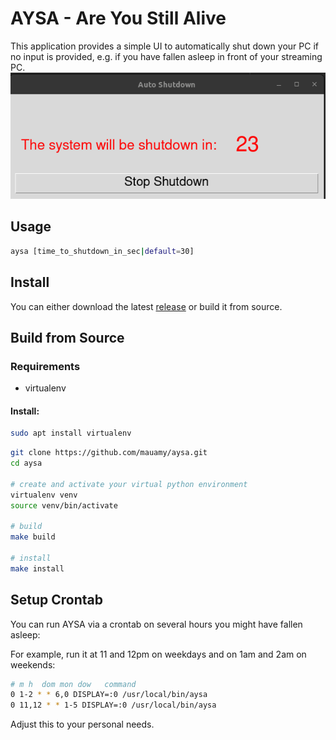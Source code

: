 # AYSA - **A**re **Y**ou **S**till **A**live
This application provides a simple UI to automatically shut down your PC if no input is provided, e.g. if you
have fallen asleep in front of your streaming PC.
![](docs/example.png)

## Usage
```bash
aysa [time_to_shutdown_in_sec|default=30]
```

## Install
You can either download the latest [release](https://github.com/mauamy/aysa/releases/latest) or 
build it from source.

## Build from Source
### Requirements
- virtualenv

#### Install:
```bash
sudo apt install virtualenv
```

```bash
git clone https://github.com/mauamy/aysa.git
cd aysa

# create and activate your virtual python environment
virtualenv venv
source venv/bin/activate

# build
make build

# install 
make install
```

## Setup Crontab
You can run AYSA via a crontab on several hours you might have fallen asleep:

For example, run it at 11 and 12pm on weekdays and on 1am and 2am on weekends:
```bash
# m h  dom mon dow   command
0 1-2 * * 6,0 DISPLAY=:0 /usr/local/bin/aysa
0 11,12 * * 1-5 DISPLAY=:0 /usr/local/bin/aysa
```
Adjust this to your personal needs.